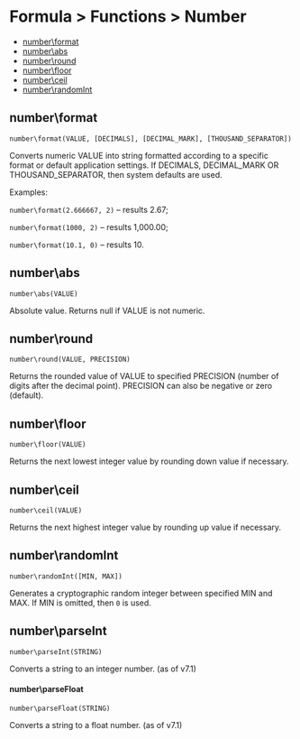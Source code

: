 # Formula > Functions > Number

* [number\format](#numberformat)
* [number\abs](#numberabs)
* [number\round](#numberround)
* [number\floor](#numberfloor)
* [number\ceil](#numberceil)
* [number\randomInt](#numberrandomint)

## number\format

`number\format(VALUE, [DECIMALS], [DECIMAL_MARK], [THOUSAND_SEPARATOR])`

Converts numeric VALUE into string formatted according to a specific format or default application settings. If DECIMALS, DECIMAL_MARK OR THOUSAND_SEPARATOR, then system defaults are used.

Examples:

`number\format(2.666667, 2)` – results 2.67;

`number\format(1000, 2)` – results 1,000.00;

`number\format(10.1, 0)` – results 10.


## number\abs

`number\abs(VALUE)`

Absolute value. Returns null if VALUE is not numeric.

## number\round

`number\round(VALUE, PRECISION)`

Returns the rounded value of VALUE to specified PRECISION (number of digits after the decimal point). PRECISION can also be negative or zero (default).

## number\floor

`number\floor(VALUE)`

Returns the next lowest integer value by rounding down value if necessary.

## number\ceil

`number\ceil(VALUE)`

Returns the next highest integer value by rounding up value if necessary.

## number\randomInt

`number\randomInt([MIN, MAX])`

Generates a cryptographic random integer between specified MIN and MAX. If MIN is omitted, then `0` is used.

## number\parseInt

`number\parseInt(STRING)`

Converts a string to an integer number. (as of v7.1)

#### number\parseFloat

`number\parseFloat(STRING)`

Converts a string to a float number. (as of v7.1)
